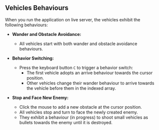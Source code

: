 ## Vehicles Behaviours

When you run the application on live server, the vehicles exhibit the following behaviours:

- **Wander and Obstacle Avoidance:**
  - All vehicles start with both wander and obstacle avoidance behaviours.
  
- **Behavior Switching:**
  - Press the keyboard button `C` to trigger a behavior switch:
    - The first vehicle adopts an arrive behaviour towards the cursor position.
    - Other vehicles change their wander behaviour to arrive towards the vehicle before them in the indexed array.

- **Stop and Face New Enemy:**
  - Click the mouse to add a new obstacle at the cursor position.
  - All vehicles stop and turn to face the newly created enemy.
  - They exhibit a behaviour (in progress) to shoot small vehicles as bullets towards the enemy until it is destroyed.
